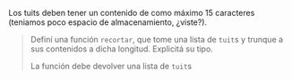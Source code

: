 Los tuits deben tener un contenido de como máximo 15 caracteres (teniamos poco espacio de almacenamiento, ¿viste?). 

> Definí una función `recortar`, que tome una lista de `tuit`s y trunque a sus contenidos a dicha longitud. Explicitá su tipo. 
> 
> La función debe devolver una lista de `tuit`s